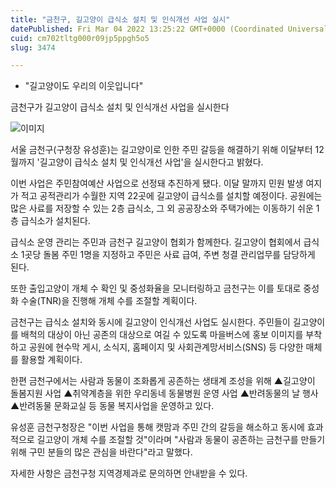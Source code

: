 ```yaml
---
title: "금천구, 길고양이 급식소 설치 및 인식개선 사업 실시"
datePublished: Fri Mar 04 2022 13:25:22 GMT+0000 (Coordinated Universal Time)
cuid: cm702tltg000r09jp5ppgh5o5
slug: 3474

---
```



- "길고양이도 우리의 이웃입니다"

금천구가 길고양이 급식소 설치 및 인식개선 사업을 실시한다

![이미지](https://cdn.hashnode.com/res/hashnode/image/upload/v1739253825765/56569b2e-ec7c-478e-88ba-a98ed82d0e24.jpeg)

서울 금천구(구청장 유성훈)는 길고양이로 인한 주민 갈등을 해결하기 위해 이달부터 12월까지 '길고양이 급식소 설치 및 인식개선 사업'을 실시한다고 밝혔다.

이번 사업은 주민참여예산 사업으로 선정돼 추진하게 됐다. 이달 말까지 민원 발생 여지가 적고 공적관리가 수월한 지역 22곳에 길고양이 급식소를 설치할 예정이다. 공원에는 많은 사료를 저장할 수 있는 2층 급식소, 그 외 공공장소와 주택가에는 이동하기 쉬운 1층 급식소가 설치된다.

급식소 운영 관리는 주민과 금천구 길고양이 협회가 함께한다. 길고양이 협회에서 급식소 1곳당 돌봄 주민 1명을 지정하고 주민은 사료 급여, 주변 청결 관리업무를 담당하게 된다.

또한 출입고양이 개체 수 확인 및 중성화율을 모니터링하고 금천구는 이를 토대로 중성화 수술(TNR)을 진행해 개체 수를 조절할 계획이다.

금천구는 급식소 설치와 동시에 길고양이 인식개선 사업도 실시한다. 주민들이 길고양이를 배척의 대상이 아닌 공존의 대상으로 여길 수 있도록 마을버스에 홍보 이미지를 부착하고 공원에 현수막 게시, 소식지, 홈페이지 및 사회관계망서비스(SNS) 등 다양한 매체를 활용할 계획이다.

한편 금천구에서는 사람과 동물이 조화롭게 공존하는 생태계 조성을 위해 ▲길고양이 돌봄지원 사업 ▲취약계층을 위한 우리동네 동물병원 운영 사업 ▲반려동물의 날 행사 ▲반려동물 문화교실 등 동물 복지사업을 운영하고 있다.

유성훈 금천구청장은 "이번 사업을 통해 캣맘과 주민 간의 갈등을 해소하고 동시에 효과적으로 길고양이 개체 수를 조절할 것"이라며 "사람과 동물이 공존하는 금천구를 만들기 위해 구민 분들의 많은 관심을 바란다"라고 말했다.

자세한 사항은 금천구청 지역경제과로 문의하면 안내받을 수 있다.